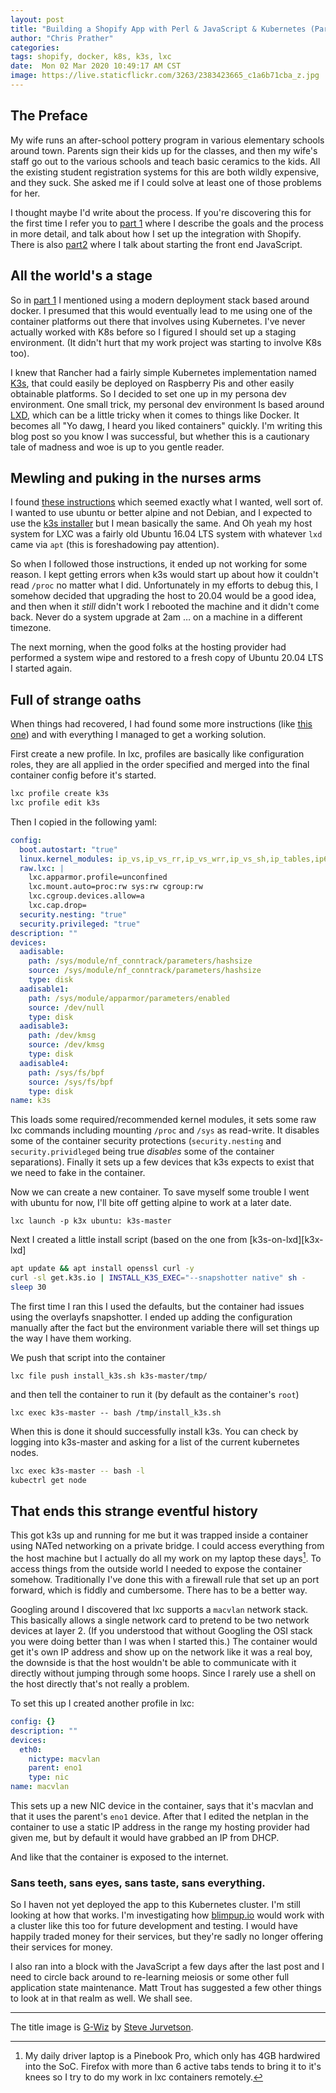 ```yaml
---
layout: post
title: "Building a Shopify App with Perl & JavaScript & Kubernetes (Part 3a)"
author: "Chris Prather"
categories:
tags: shopify, docker, k8s, k3s, lxc
date:  Mon 02 Mar 2020 10:49:17 AM CST
image: https://live.staticflickr.com/3263/2383423665_c1a6b71cba_z.jpg
---
```


## The Preface

My wife runs an after-school pottery program in various elementary schools
around town. Parents sign their kids up for the classes, and then my wife's
staff go out to the various schools and teach basic ceramics to the kids. All
the existing student registration systems for this are both wildly expensive,
and they suck. She asked me if I could solve at least one of those problems
for her.

I thought maybe I'd write about the process. If you're discovering this for
the first time I refer you to [part 1][1] where I describe the goals and
the process in more detail, and talk about how I set up the integration with
Shopify. There is also [part2][2] where I talk about starting the front end
JavaScript.

[1]: https://chris.prather.org/Building-a-Shopify-App-With-Perl-Part-1.html
[2]: https://chris.prather.org/Building-a-Shopify-App-With-Perl-Part-2.html

## All the world's a stage

So in [part 1][1] I mentioned using a modern deployment stack based around
docker. I presumed that this would eventually lead to me using one of the
container platforms out there that involves using Kubernetes. I've never
actually worked with K8s before so I figured I should set up a staging
environment. (It didn't hurt that my work project was starting to involve K8s
too).

I knew that Rancher had a fairly simple Kubernetes implementation named
[K3s][k3s], that could easily be deployed on Raspberry Pis and other easily
obtainable platforms. So I decided to set one up in my persona dev environment.
One small trick, my personal dev environment ls based around [LXD][lxd], which
can be a little tricky when it comes to things like Docker. It becomes all "Yo
dawg, I heard you liked containers" quickly. I'm writing this blog post so you
know I was successful, but whether this is a cautionary tale of madness and woe
is up to you gentle reader.

[k3s]: https://rancher.com/docs/k3s/latest/en/
[lxd]: https://linuxcontainers.org

## Mewling and puking in the nurses arms

I found [these instructions](k8s-lxc) which seemed exactly what I wanted, well
sort of. I wanted to use ubuntu or better alpine and not Debian, and I expected
to use the [k3s installer][k3s-installer] but I mean basically the same. And Oh
yeah my host system for LXC was a fairly old Ubuntu 16.04 LTS system with
whatever `lxd` came via `apt` (this is foreshadowing pay attention).

So when I followed those instructions, it ended up not working for some reason.
I kept getting errors when k3s would start up about how it couldn't read
`/proc` no matter what I did. Unfortunately in my efforts to debug this, I
somehow decided that upgrading the host to 20.04 would be a good idea, and then
when it *still* didn't work I rebooted the machine and  it didn't come back.
Never do a system upgrade at 2am &hellip; on a machine in a different timezone.

The next morning, when the good folks at the hosting provider had performed a
system wipe and restored to a fresh copy of Ubuntu 20.04 LTS I started again.

[k8s-lxc]: https://github.com/corneliusweig/kubernetes-lxd/blob/master/README-k3s.md
[k3s-installer]: https://get.k3s.io/

## Full of strange oaths

When things had recovered, I had found some more instructions (like
[this one][k3s-lxd]) and with everything I managed to get a working solution.

First create a new profile. In lxc, profiles are basically like configuration
roles, they are all applied in the order specified and merged into the final
container config before it's started.

```bash
lxc profile create k3s
lxc profile edit k3s
```

Then I copied in the following yaml:

```yaml
config:
  boot.autostart: "true"
  linux.kernel_modules: ip_vs,ip_vs_rr,ip_vs_wrr,ip_vs_sh,ip_tables,ip6_tables,netlink_diag,nf_nat,overlay,br_netfilter,vxlan
  raw.lxc: |
    lxc.apparmor.profile=unconfined
    lxc.mount.auto=proc:rw sys:rw cgroup:rw
    lxc.cgroup.devices.allow=a
    lxc.cap.drop=
  security.nesting: "true"
  security.privileged: "true"
description: ""
devices:
  aadisable:
    path: /sys/module/nf_conntrack/parameters/hashsize
    source: /sys/module/nf_conntrack/parameters/hashsize
    type: disk
  aadisable1:
    path: /sys/module/apparmor/parameters/enabled
    source: /dev/null
    type: disk
  aadisable3:
    path: /dev/kmsg
    source: /dev/kmsg
    type: disk
  aadisable4:
    path: /sys/fs/bpf
    source: /sys/fs/bpf
    type: disk
name: k3s
```

This loads some required/recommended kernel modules, it sets some raw lxc
commands including mounting `/proc` and `/sys` as read-write. It disables some
of the container security protections (`security.nesting` and
`security.prividleged` being true *disables* some of the container
separations). Finally it sets up a few devices that k3s expects to exist that
we need to fake in the container.

Now we can create a new container. To save myself some trouble I
went with ubuntu for now, I'll bite off getting alpine to work at a later date.

`lxc launch -p k3x ubuntu: k3s-master`

Next I created a little install script (based on the one from [k3s-on-lxd][k3x-lxd]

```bash
apt update && apt install openssl curl -y
curl -sl get.k3s.io | INSTALL_K3S_EXEC="--snapshotter native" sh -
sleep 30
```

The first time I ran this I used the defaults, but the container had issues
using the overlayfs snapshotter. I ended up adding the configuration manually
after the fact but the environment variable there will set things up the way I
have them working.

We push that script into the container

`lxc file push install_k3s.sh k3s-master/tmp/`

and then tell the container to run it (by default as the container's `root`)

`lxc exec k3s-master -- bash /tmp/install_k3s.sh`

When this is done it should successfully install k3s. You can check by logging
into k3s-master and asking for a list of the current kubernetes nodes.

```bash
lxc exec k3s-master -- bash -l
kubectrl get node
```
[k3s-lxd]: https://github.com/ruanbekker/k3s-on-lxd

## That ends this strange eventful history

This got k3s up and running for me but it was trapped inside a container using
NATed networking on a private bridge. I could access everything from the host
machine but I actually do all my work on my laptop these days[^1]. To access
things from the outside world I needed to expose the container somehow.
Traditionally I've done this with a firewall rule that set up an port forward,
which is fiddly and cumbersome. There has to be a better way.

Googling around I discovered that lxc supports a `macvlan` network stack. This
basically allows a single network card to pretend to be two network devices at
layer 2. (If you understood that without Googling the OSI stack you were doing
better than I was when I started this.) The container would get it's own IP
address and show up on the network like it was a real boy, the downside is that
the host wouldn't be able to communicate with it directly without jumping
through some hoops. Since I rarely use a shell on the host directly that's not
really a problem.

To set this up I created another profile in lxc:

```yaml
config: {}
description: ""
devices:
  eth0:
    nictype: macvlan
    parent: eno1
    type: nic
name: macvlan
```

This sets up a new NIC device in the container, says that it's macvlan and that
it uses the parent's `eno1` device. After that I edited the netplan in the
container to use a static IP address in the range my hosting provider had given
me, but by default it would have grabbed an IP from DHCP.

And like that the container is exposed to the internet.

### Sans teeth, sans eyes, sans taste, sans everything.

So I haven not yet deployed the app to this Kubernetes cluster. I'm still
looking at how that works. I'm investigating how
[blimpup.io](https://blimpup.io) would work with a cluster like this too for
future development and testing. I would have happily traded money for their
services, but they're sadly no longer offering their services for money.

I also ran into a block with the JavaScript a few days after the last post and
I need to circle back around to re-learning meiosis or some other full
application state maintenance. Matt Trout has suggested a few other things to
look at in that realm as well. We shall see.

---

The title image is [G-Wiz](https://flic.kr/p/4CBEPt) by [Steve Jurvetson](url=https://www.flickr.com/photos/jurvetson/).

[^1]: My daily driver laptop is a Pinebook Pro, which only has 4GB hardwired into the SoC. Firefox with more than 6 active tabs tends to bring it to it's knees so I try to do my work in lxc containers remotely.
